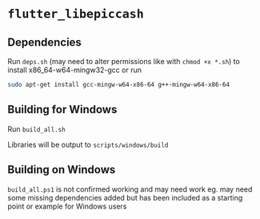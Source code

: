 # `flutter_libepiccash`
## Dependencies
Run `deps.sh` (may need to alter permissions like with `chmod +x *.sh`) to install x86_64-w64-mingw32-gcc or run
```sh
sudo apt-get install gcc-mingw-w64-x86-64 g++-mingw-w64-x86-64
```

## Building for Windows
Run `build_all.sh`

Libraries will be output to `scripts/windows/build`

## Building on Windows
`build_all.ps1` is not confirmed working and may need work eg. may need some missing dependencies added but has been included as a starting point or example for Windows users
